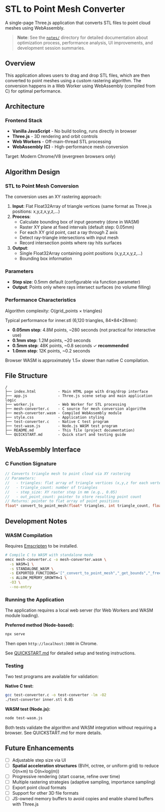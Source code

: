 # STL to Point Mesh Converter

A single-page Three.js application that converts STL files to point cloud meshes using WebAssembly.

> **Note**: See the [`notes/`](notes/) directory for detailed documentation about optimization process, performance analysis, UI improvements, and development session summaries.

## Overview

This application allows users to drag and drop STL files, which are then converted to point meshes using a custom rastering algorithm. The conversion happens in a Web Worker using WebAssembly (compiled from C) for optimal performance.

## Architecture

### Frontend Stack
- **Vanilla JavaScript** - No build tooling, runs directly in browser
- **Three.js** - 3D rendering and orbit controls
- **Web Workers** - Off-main-thread STL processing
- **WebAssembly (C)** - High-performance mesh conversion

Target: Modern Chrome/V8 (evergreen browsers only)

## Algorithm Design

### STL to Point Mesh Conversion

The conversion uses an XY rastering approach:

1. **Input**: Flat Float32Array of triangle vertices (same format as Three.js positions: x,y,z,x,y,z,...)
2. **Process**:
   - Calculate bounding box of input geometry (done in WASM)
   - Raster XY plane at fixed intervals (default step: 0.05mm)
   - For each XY grid point, cast a ray through Z axis
   - Detect ray-triangle intersections with input mesh
   - Record intersection points where ray hits surfaces
3. **Output**:
   - Single Float32Array containing point positions (x,y,z,x,y,z,...)
   - Bounding box information

### Parameters
- **Step size**: 0.5mm default (configurable via function parameter)
- **Output**: Points only where rays intersect surfaces (no volume filling)

### Performance Characteristics

Algorithm complexity: O(grid_points × triangles)

Typical performance for inner.stl (6,120 triangles, 84×84×28mm):
- **0.05mm step**: 4.8M points, ~280 seconds (not practical for interactive use)
- **0.1mm step**: 1.2M points, ~20 seconds
- **0.5mm step**: 48K points, ~0.8 seconds ✓ **recommended**
- **1.0mm step**: 12K points, ~0.2 seconds

Browser WASM is approximately 1.5× slower than native C compilation.

## File Structure

```
/
├── index.html          - Main HTML page with drag/drop interface
├── app.js              - Three.js scene setup and main application logic
├── worker.js           - Web Worker for STL processing
├── mesh-converter.c    - C source for mesh conversion algorithm
├── mesh-converter.wasm - Compiled WebAssembly module
├── style.css           - Application styling
├── test-converter.c    - Native C test program
├── test-wasm.js        - Node.js WASM test program
├── README.md           - This file (project documentation)
└── QUICKSTART.md       - Quick start and testing guide
```

## WebAssembly Interface

### C Function Signature
```c
// Converts triangle mesh to point cloud via XY rastering
// Parameters:
//   - triangles: flat array of triangle vertices (x,y,z for each vertex)
//   - triangle_count: number of triangles
//   - step_size: XY raster step in mm (e.g., 0.05)
//   - out_point_count: pointer to store resulting point count
// Returns: pointer to flat array of point positions
float* convert_to_point_mesh(float* triangles, int triangle_count, float step_size, int* out_point_count);
```

## Development Notes

### WASM Compilation

Requires [Emscripten](https://emscripten.org/docs/getting_started/downloads.html) to be installed.

```bash
# Compile C to WASM with standalone mode
emcc mesh-converter.c -o mesh-converter.wasm \
  -s WASM=1 \
  -s STANDALONE_WASM \
  -s EXPORTED_FUNCTIONS='["_convert_to_point_mesh","_get_bounds","_free_output","_malloc","_free"]' \
  -s ALLOW_MEMORY_GROWTH=1 \
  -O3 \
  --no-entry
```

### Running the Application

The application requires a local web server (for Web Workers and WASM module loading).

**Preferred method (Node-based):**
```bash
npx serve
```

Then open `http://localhost:3000` in Chrome.

See [QUICKSTART.md](QUICKSTART.md) for detailed setup and testing instructions.

### Testing

Two test programs are available for validation:

**Native C test:**
```bash
gcc test-converter.c -o test-converter -lm -O2
./test-converter inner.stl 0.05
```

**WASM test (Node.js):**
```bash
node test-wasm.js
```

Both tests validate the algorithm and WASM integration without requiring a browser. See QUICKSTART.md for more details.

## Future Enhancements
- [ ] Adjustable step size via UI
- [ ] **Spatial acceleration structures** (BVH, octree, or uniform grid) to reduce O(n×m) to O(n×log(m))
- [ ] Progressive rendering (start coarse, refine over time)
- [ ] Multiple rastering strategies (adaptive sampling, importance sampling)
- [ ] Export point cloud formats
- [ ] Support for other 3D file formats
- [ ] JS-owned memory buffers to avoid copies and enable shared buffers with Three.js
